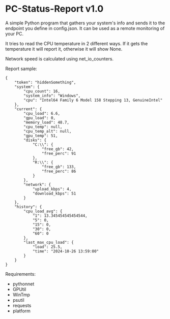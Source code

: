 # PC-Status-Report v1.0

A simple Python program that gathers your system's info and sends it to the endpoint you define in config.json.
It can be used as a remote monitoring of your PC.

It tries to read the CPU temperature in 2 different ways. If it gets the temperature it will report it,
otherwise it will show None.

Network speed is calculated using net_io_counters.

Report sample:
```
{
    "token": "hiddenSomething",
    "system": {
        "cpu_count": 16,
        "system_info": "Windows",
        "cpu": "Intel64 Family 6 Model 158 Stepping 13, GenuineIntel"
    },
    "current": {
        "cpu_load": 6.6,
        "gpu_load": 0,
        "memory_load": 48.7,
        "cpu_temp": null,
        "cpu_temp_alt": null,
        "gpu_temp": 51,
        "disks": {
            "C:\\": {
                "free_gb": 42,
                "free_perc": 91
            },
            "R:\\": {
                "free_gb": 133,
                "free_perc": 86
            }
        },
        "network": {
            "upload_kbps": 4,
            "download_kbps": 51
        }
    },
    "history": {
        "cpu_load_avg": {
            "1": 13.345454545454544,
            "5": 0,
            "15": 0,
            "30": 0,
            "60": 0
        },
        "last_max_cpu_load": {
            "load": 25.5,
            "time": "2024-10-26 13:59:00"
        }
    }
}
```

Requirements:
- pythonnet
- GPUtil
- WinTmp
- psutil
- requests
- platform

